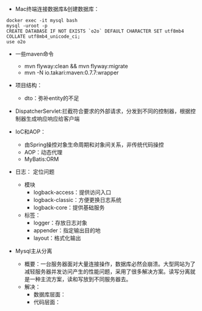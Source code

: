 - Mac终端连接数据库&创建数据库：

```shell
docker exec -it mysql bash 
mysql -uroot -p
CREATE DATABASE IF NOT EXISTS `o2o` DEFAULT CHARACTER SET utf8mb4 COLLATE utf8mb4_unicode_ci;
use o2o
```

- 一些maven命令
    - mvn flyway:clean && mvn flyway:migrate
    - mvn -N io.takari:maven:0.7.7:wrapper
- 项目结构：
    - dto：弥补entity的不足

- DispatcherServlet:拦截符合要求的外部请求，分发到不同的控制器，根据控制器生成响应响应给客户端
- IoC和AOP：
    - 由Spring操控对象生命周期和对象间关系，非传统代码操控
    - AOP：动态代理
    - MyBatis:ORM
- 日志： 定位问题
    - 模块
        - logback-access：提供访问入口
        - logback-classic：方便更换日志系统
        - logback-core：提供基础服务
    - 标签：
        - logger：存放日志对象
        - appender：指定输出目的地
        - layout：格式化输出
- Mysql主从分离
    - 概要：一台服务器面对大量连接操作，数据库必然会崩溃。大型网站为了减轻服务器并发访问产生的性能问题，采用了很多解决方案。读写分离就是一种主流方案，读和写放到不同服务器去。
    - 解决：
      - 数据库层面：
      - 代码层面：